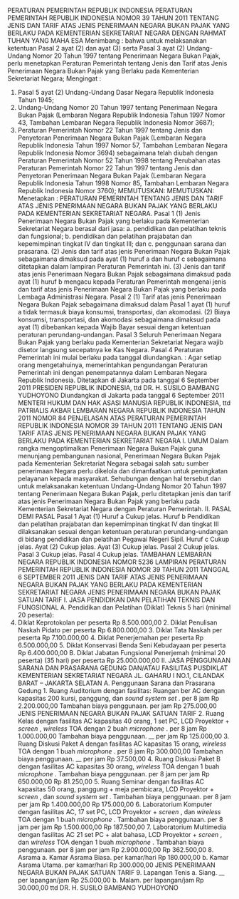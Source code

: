  PERATURAN PEMERINTAH REPUBLIK INDONESIA PERATURAN PEMERINTAH REPUBLIK INDONESIA NOMOR 39 TAHUN 2011 TENTANG JENIS DAN TARIF ATAS JENIS PENERIMAAN NEGARA BUKAN PAJAK YANG BERLAKU PADA KEMENTERIAN SEKRETARIAT NEGARA
DENGAN RAHMAT TUHAN YANG MAHA ESA
Menimbang :
 bahwa untuk melaksanakan ketentuan Pasal 2 ayat (2) dan ayat (3) serta Pasal 3 ayat (2) Undang-Undang Nomor 20 Tahun 1997 tentang Penerimaan Negara Bukan Pajak, perlu menetapkan Peraturan Pemerintah tentang Jenis dan Tarif atas Jenis Penerimaan Negara Bukan Pajak yang Berlaku pada Kementerian Sekretariat Negara;
Mengingat :

1. Pasal 5 ayat (2) Undang-Undang Dasar Negara Republik Indonesia Tahun 1945;
2. Undang-Undang Nomor 20 Tahun 1997 tentang Penerimaan Negara Bukan Pajak (Lembaran Negara Republik Indonesia Tahun 1997 Nomor 43, Tambahan Lembaran Negara Republik Indonesia Nomor 3687);
3. Peraturan Pemerintah Nomor 22 Tahun 1997 tentang Jenis dan Penyetoran Penerimaan Negara Bukan Pajak (Lembaran Negara Republik Indonesia Tahun 1997 Nomor 57, Tambahan Lembaran Negara Republik Indonesia Nomor 3694) sebagaimana telah diubah dengan Peraturan Pemerintah Nomor 52 Tahun 1998 tentang Perubahan atas Peraturan Pemerintah Nomor 22 Tahun 1997 tentang Jenis dan Penyetoran Penerimaan Negara Bukan Pajak (Lembaran Negara Republik Indonesia Tahun 1998 Nomor 85, Tambahan Lembaran Negara Republik Indonesia Nomor 3760);
MEMUTUSKAN:
MEMUTUSKAN:
 Menetapkan : PERATURAN PEMERINTAH TENTANG JENIS DAN TARIF ATAS JENIS PENERIMAAN NEGARA BUKAN PAJAK YANG BERLAKU PADA KEMENTERIAN SEKRETARIAT NEGARA.
Pasal 1
(1) Jenis Penerimaan Negara Bukan Pajak yang berlaku pada Kementerian Sekretariat Negara berasal dari jasa:
a. pendidikan dan pelatihan teknis dan fungsional;
b. pendidikan dan pelatihan prajabatan dan kepemimpinan tingkat IV dan tingkat III; dan
c. penggunaan sarana dan prasarana.
(2) Jenis dan tarif atas jenis Penerimaan Negara Bukan Pajak sebagaimana dimaksud pada ayat (1) huruf a dan huruf c sebagaimana ditetapkan dalam lampiran Peraturan Pemerintah ini.
(3) Jenis dan tarif atas jenis Penerimaan Negara Bukan Pajak sebagaimana dimaksud pada ayat (1) huruf b mengacu kepada Peraturan Pemerintah mengenai jenis dan tarif atas jenis Penerimaan Negara Bukan Pajak yang berlaku pada Lembaga Administrasi Negara.
Pasal 2
(1) Tarif atas jenis Penerimaan Negara Bukan Pajak sebagaimana dimaksud dalam Pasal 1 ayat (1) huruf a tidak termasuk biaya konsumsi, transportasi, dan akomodasi.
(2) Biaya konsumsi, transportasi, dan akomodasi sebagaimana dimaksud pada ayat (1) dibebankan kepada Wajib Bayar sesuai dengan ketentuan peraturan perundang-undangan.
Pasal 3
Seluruh Penerimaan Negara Bukan Pajak yang berlaku pada Kementerian Sekretariat Negara wajib disetor langsung secepatnya ke Kas Negara.
Pasal 4
Peraturan Pemerintah ini mulai berlaku pada tanggal diundangkan. :
Agar setiap orang mengetahuinya, memerintahkan pengundangan Peraturan Pemerintah ini dengan penempatannya dalam Lembaran Negara Republik Indonesia. Ditetapkan di Jakarta pada tanggal 6 September 2011 PRESIDEN REPUBLIK INDONESIA, ttd DR. H. SUSILO BAMBANG YUDHOYONO Diundangkan di Jakarta pada tanggal 6 September 2011 MENTERI HUKUM DAN HAK ASASI MANUSIA REPUBLIK INDONESIA, ttd PATRIALIS AKBAR LEMBARAN NEGARA REPUBLIK INDONESIA TAHUN 2011 NOMOR 84 PENJELASAN ATAS PERATURAN PEMERINTAH REPUBLIK INDONESIA NOMOR 39 TAHUN 2011 TENTANG JENIS DAN TARIF ATAS JENIS PENERIMAAN NEGARA BUKAN PAJAK YANG BERLAKU PADA KEMENTERIAN SEKRETARIAT NEGARA I. UMUM Dalam rangka mengoptimalkan Penerimaan Negara Bukan Pajak guna menunjang pembangunan nasional, Penerimaan Negara Bukan Pajak pada Kementerian Sekretariat Negara sebagai salah satu sumber penerimaan Negara perlu dikelola dan dimanfaatkan untuk peningkatan pelayanan kepada masyarakat. Sehubungan dengan hal tersebut dan untuk melaksanakan ketentuan Undang-Undang Nomor 20 Tahun 1997 tentang Penerimaan Negara Bukan Pajak, perlu ditetapkan jenis dan tarif atas jenis Penerimaan Negara Bukan Pajak yang berlaku pada Kementerian Sekretariat Negara dengan Peraturan Pemerintah. II. PASAL DEMI PASAL
Pasal 1
Ayat (1) Huruf a Cukup jelas. Huruf b Pendidikan dan pelatihan prajabatan dan kepemimpinan tingkat IV dan tingkat III dilaksanakan sesuai dengan ketentuan peraturan perundang-undangan di bidang pendidikan dan pelatihan Pegawai Negeri Sipil. Huruf c Cukup jelas. Ayat (2) Cukup jelas. Ayat (3) Cukup jelas.
Pasal 2
Cukup jelas.
Pasal 3
Cukup jelas.
Pasal 4
Cukup jelas. TAMBAHAN LEMBARAN NEGARA REPUBLIK INDONESIA NOMOR 5236 LAMPIRAN PERATURAN PEMERINTAH REPUBLIK INDONESIA NOMOR 39 TAHUN 2011 TANGGAL 6 SEPTEMBER 2011 JENIS DAN TARIF ATAS JENIS PENERIMAAN NEGARA BUKAN PAJAK YANG BERLAKU PADA KEMENTERIAN SEKRETARIAT NEGARA JENIS PENERIMAAN NEGARA BUKAN PAJAK SATUAN TARIF I. JASA PENDIDIKAN DAN PELATIHAN TEKNIS DAN FUNGSIONAL A. Pendidikan dan Pelatihan (Diklat) Teknis 5 hari (minimal 20 peserta):
1. Diklat Keprotokolan per peserta Rp 8.500.000,00 2. Diklat Penulisan Naskah Pidato per peserta Rp 6.800.000,00 3. Diklat Tata Naskah per peserta Rp 7.100.000,00 4. Diklat Penerjemahan per peserta Rp 6.500.000,00 5. Diklat Konservasi Benda Seni Kebudayaan per peserta Rp 6.400.000,00 B. Diklat Jabatan Fungsional Penerjemah (minimal 20 peserta) (35 hari) per peserta Rp 25.000.000,00 II. JASA PENGGUNAAN SARANA DAN PRASARANA GEDUNG DAN/ATAU FASILITAS PUSDIKLAT KEMENTERIAN SEKRETARIAT NEGARA JL. GAHARU I NO.1, CILANDAK BARAT – JAKARTA SELATAN A. Penggunaan Sarana dan Prasarana Gedung 1. Ruang Auditorium dengan fasilitas: Ruangan ber AC dengan kapasitas 200 kursi, panggung, dan _sound system_ _set_ . per 8 jam Rp 2.200.000,00 Tambahan biaya penggunaan. per jam Rp 275.000,00 JENIS PENERIMAAN NEGARA BUKAN PAJAK SATUAN TARIF 2. Ruang Kelas dengan fasilitas AC kapasitas 40 orang, 1 set PC, LCD Proyektor + _screen_ , _wireless_ TOA dengan 2 buah _microphone_ . per 8 jam Rp 1.000.000,00 Tambahan biaya penggunaan. __ per jam Rp 125.000,00 3. Ruang Diskusi Paket A dengan fasilitas AC kapasitas 15 orang, _wireless_ TOA dengan 1 buah _microphone_ . per 8 jam Rp 300.000,00 Tambahan biaya penggunaan. __ per jam Rp 37.500,00 4. Ruang Diskusi Paket B dengan fasilitas AC kapasitas 30 orang, _wireless_ TOA dengan 1 buah _microphone_ . Tambahan biaya penggunaan. per 8 jam per jam Rp 650.000,00 Rp 81.250,00 5. Ruang Seminar dengan fasilitas AC kapasitas 50 orang, panggung + meja pembicara, LCD Proyektor + _screen_ , dan _sound system set_ . Tambahan biaya penggunaan. per 8 jam per jam Rp 1.400.000,00 Rp 175.000,00 6. Laboratorium Komputer dengan fasilitas AC, 17 set PC, LCD Proyektor + _screen_ , dan _wireless_ TOA dengan 1 buah _microphone_ . Tambahan biaya penggunaan. per 8 jam per jam Rp 1.500.000,00 Rp 187.500,00 7. Laboratorium Multimedia dengan fasilitas AC 21 set PC + alat bahasa, LCD Proyektor + _screen_ , dan _wireless_ TOA dengan 1 buah _microphone_ . Tambahan biaya penggunaan. per 8 jam per jam Rp 2.900.000,00 Rp 362.500,00 8. Asrama a. Kamar Asrama Biasa. per kamar/hari Rp 180.000,00 b. Kamar Asrama Utama. per kamar/hari Rp 300.000,00 JENIS PENERIMAAN NEGARA BUKAN PAJAK SATUAN TARIF 9. Lapangan Tenis a. Siang. __ per lapangan/jam Rp 25.000,00 b. Malam. per lapangan/jam Rp 30.000,00 ttd DR. H. SUSILO BAMBANG YUDHOYONO